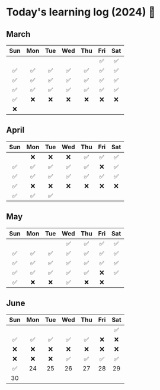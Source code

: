 # Today's learning log (2024) 📆


## March

|	Sun	|	Mon	|	Tue	|	Wed	|	Thu	|	Fri	|	Sat	|
| :---: | :---: | :---: | :---: | :---: | :---: | :---: |
|		|		|		|		|		|	✅ | ✅ |
|	✅ | ✅ | ✅ | ✅ | ✅ | ✅ | ✅ |
|	✅ | ✅ | ✅ | ✅ | ✅ | ✅ | ✅ |
|	✅ | ✅ | ✅ | ✅ | ✅ | ✅ | ✅ |
|	✅ | ❌ | ❌ | ❌ | ❌ | ❌ | ❌ |
| ❌ |		|		|		|		|		|		|

## April

|	Sun	|	Mon	|	Tue	|	Wed	|	Thu	|	Fri	|	Sat	|
| :---: | :---: | :---: | :---: | :---: | :---: | :---: |
|		|	❌ | ❌ | ❌ |	✅ | ✅ | ✅ |
| ✅ | ✅ | ✅ | ✅ | ✅ | ❌ |	✅ |
|	✅ | ✅ | ✅ | ✅ | ✅ | ✅ | ✅ |
| ✅ | ❌ | ❌ | ❌ | ❌ | ❌ | ❌ |
|	✅ | ✅ | ✅ |		|		|		|		|

## May

|	Sun	|	Mon	|	Tue	|	Wed	|	Thu	|	Fri	|	Sat	|
| :---: | :---: | :---: | :---: | :---: | :---: | :---: |
|		|		|		|	✅ | ✅ | ✅ | ✅ |
| ✅ | ✅ | ✅ | ✅ | ✅ | ✅ | ✅ |
| ✅ | ✅ | ✅ | ✅ | ✅ | ✅ | ✅ |
| ✅ | ✅ | ✅	| ✅ | ✅ | ❌ | ✅ |
|	✅ | ❌ | ❌ | ✅ | ❌ | ❌ |		|

## June

|	Sun	|	Mon	|	Tue	|	Wed	|	Thu	|	Fri	|	Sat	|
| :---: | :---: | :---: | :---: | :---: | :---: | :---: |
|		|		|		|		|		|		|	✅ |
|	✅ | ✅ |	✅ | ✅ |	✅ | ❌ | ❌ |
|	❌	|	❌	|	❌	|	❌	|	❌	|	❌	|	❌	|
|	❌	|	❌	|	❌	|	✅	|	✅	|	✅	|	✅	|
|	✅	|	24	|	25	|	26	|	27	|	28	|	29	|
|	30	|		|		|		|		|		|		|
